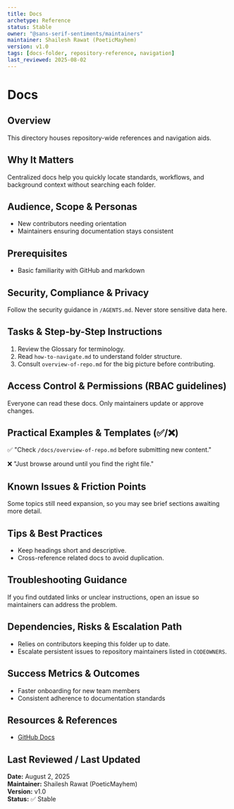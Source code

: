 ```yaml
---
title: Docs
archetype: Reference
status: Stable
owner: "@sans-serif-sentiments/maintainers"
maintainer: Shailesh Rawat (PoeticMayhem)
version: v1.0
tags: [docs-folder, repository-reference, navigation]
last_reviewed: 2025-08-02
---
```


# Docs

## Overview

This directory houses repository-wide references and navigation aids.

## Why It Matters

Centralized docs help you quickly locate standards, workflows, and background context without searching each folder.

## Audience, Scope & Personas

- New contributors needing orientation
- Maintainers ensuring documentation stays consistent

## Prerequisites

- Basic familiarity with GitHub and markdown

## Security, Compliance & Privacy

Follow the security guidance in `/AGENTS.md`. Never store sensitive data here.

## Tasks & Step-by-Step Instructions

1. Review the Glossary for terminology.
2. Read `how-to-navigate.md` to understand folder structure.
3. Consult `overview-of-repo.md` for the big picture before contributing.

## Access Control & Permissions (RBAC guidelines)

Everyone can read these docs. Only maintainers update or approve changes.

## Practical Examples & Templates (✅/❌)

✅ "Check `/docs/overview-of-repo.md` before submitting new content."

❌ "Just browse around until you find the right file."

## Known Issues & Friction Points

Some topics still need expansion, so you may see brief sections awaiting more detail.

## Tips & Best Practices

- Keep headings short and descriptive.
- Cross-reference related docs to avoid duplication.

## Troubleshooting Guidance

If you find outdated links or unclear instructions, open an issue so maintainers can address the problem.

## Dependencies, Risks & Escalation Path

- Relies on contributors keeping this folder up to date.
- Escalate persistent issues to repository maintainers listed in `CODEOWNERS`.

## Success Metrics & Outcomes

- Faster onboarding for new team members
- Consistent adherence to documentation standards

## Resources & References

- [GitHub Docs](https://docs.github.com/en)

## Last Reviewed / Last Updated

**Date:** August 2, 2025  
**Maintainer:** Shailesh Rawat (PoeticMayhem)  
**Version:** v1.0  
**Status:** ✅ Stable
